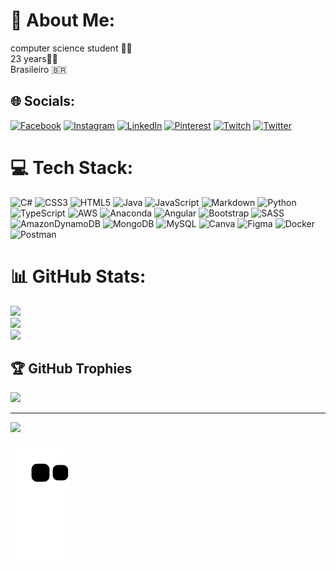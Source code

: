 # 💫 About Me:
computer science student 👨‍💻<br>23 years💁‍♂<br>Brasileiro 🇧🇷


## 🌐 Socials:
[![Facebook](https://img.shields.io/badge/Facebook-%231877F2.svg?logo=Facebook&logoColor=white)](https://www.facebook.com/Lucass235) 
[![Instagram](https://img.shields.io/badge/Instagram-%23E4405F.svg?logo=Instagram&logoColor=white)](https://www.instagram.com/lucasdossantos235/) 
[![LinkedIn](https://img.shields.io/badge/LinkedIn-%230077B5.svg?logo=linkedin&logoColor=white)](https://www.linkedin.com/in/lucass235/) 
[![Pinterest](https://img.shields.io/badge/Pinterest-%23E60023.svg?logo=Pinterest&logoColor=white)](https://pinterest.com/Lucass601) 
[![Twitch](https://img.shields.io/badge/Twitch-%239146FF.svg?logo=Twitch&logoColor=white)](https://www.twitch.tv/lucass601) 
[![Twitter](https://img.shields.io/badge/Twitter-%231DA1F2.svg?logo=Twitter&logoColor=white)](https://twitter.com/lucass235) 

# 💻 Tech Stack:
![C#](https://img.shields.io/badge/c%23-%23239120.svg?style=for-the-badge&logo=c-sharp&logoColor=white) ![CSS3](https://img.shields.io/badge/css3-%231572B6.svg?style=for-the-badge&logo=css3&logoColor=white) ![HTML5](https://img.shields.io/badge/html5-%23E34F26.svg?style=for-the-badge&logo=html5&logoColor=white) ![Java](https://img.shields.io/badge/java-%23ED8B00.svg?style=for-the-badge&logo=java&logoColor=white) ![JavaScript](https://img.shields.io/badge/javascript-%23323330.svg?style=for-the-badge&logo=javascript&logoColor=%23F7DF1E) ![Markdown](https://img.shields.io/badge/markdown-%23000000.svg?style=for-the-badge&logo=markdown&logoColor=white) ![Python](https://img.shields.io/badge/python-3670A0?style=for-the-badge&logo=python&logoColor=ffdd54) ![TypeScript](https://img.shields.io/badge/typescript-%23007ACC.svg?style=for-the-badge&logo=typescript&logoColor=white) ![AWS](https://img.shields.io/badge/AWS-%23FF9900.svg?style=for-the-badge&logo=amazon-aws&logoColor=white) ![Anaconda](https://img.shields.io/badge/Anaconda-%2344A833.svg?style=for-the-badge&logo=anaconda&logoColor=white) ![Angular](https://img.shields.io/badge/angular-%23DD0031.svg?style=for-the-badge&logo=angular&logoColor=white) ![Bootstrap](https://img.shields.io/badge/bootstrap-%23563D7C.svg?style=for-the-badge&logo=bootstrap&logoColor=white) ![SASS](https://img.shields.io/badge/SASS-hotpink.svg?style=for-the-badge&logo=SASS&logoColor=white) ![AmazonDynamoDB](https://img.shields.io/badge/Amazon%20DynamoDB-4053D6?style=for-the-badge&logo=Amazon%20DynamoDB&logoColor=white) ![MongoDB](https://img.shields.io/badge/MongoDB-%234ea94b.svg?style=for-the-badge&logo=mongodb&logoColor=white) ![MySQL](https://img.shields.io/badge/mysql-%2300f.svg?style=for-the-badge&logo=mysql&logoColor=white) ![Canva](https://img.shields.io/badge/Canva-%2300C4CC.svg?style=for-the-badge&logo=Canva&logoColor=white) 	![Figma](https://img.shields.io/badge/figma-%23F24E1E.svg?style=for-the-badge&logo=figma&logoColor=white) ![Docker](https://img.shields.io/badge/docker-%230db7ed.svg?style=for-the-badge&logo=docker&logoColor=white) ![Postman](https://img.shields.io/badge/Postman-FF6C37?style=for-the-badge&logo=postman&logoColor=white)
# 📊 GitHub Stats:
![](https://github-readme-stats.vercel.app/api?username=Lucass235&theme=vision-friendly-dark&hide_border=false&include_all_commits=false&count_private=false)<br/>
![](https://github-readme-streak-stats.herokuapp.com/?user=Lucass235&theme=vision-friendly-dark&hide_border=false)<br/>
![](https://github-readme-stats.vercel.app/api/top-langs/?username=Lucass235&theme=vision-friendly-dark&hide_border=false&include_all_commits=false&count_private=false&layout=compact)

## 🏆 GitHub Trophies
![](https://github-profile-trophy.vercel.app/?username=Lucass235&theme=radical&no-frame=false&no-bg=true&margin-w=4)

---
[![](https://visitcount.itsvg.in/api?id=Lucass235&icon=4&color=1)](https://visitcount.itsvg.in)

<!-- Proudly created with GPRM ( https://gprm.itsvg.in ) -->

 

 ![Snake animation](https://github.com/lucass235/lucass235/blob/output/github-contribution-grid-snake.svg)
 </div>

